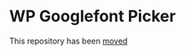 WP Googlefont Picker
====================

This repository has been [moved](https://bitbucket.org/polyplanet/wp-googlefont-picker)
